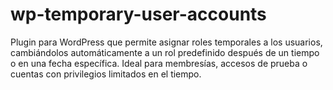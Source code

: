 # wp-temporary-user-accounts
Plugin para WordPress que permite asignar roles temporales a los usuarios, cambiándolos automáticamente a un rol predefinido después de un tiempo o en una fecha específica. Ideal para membresías, accesos de prueba o cuentas con privilegios limitados en el tiempo.
